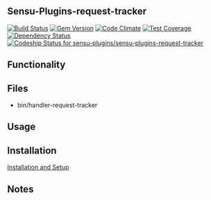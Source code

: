 ## Sensu-Plugins-request-tracker

[ ![Build Status](https://travis-ci.org/sensu-plugins/sensu-plugins-request-tracker.svg?branch=master)](https://travis-ci.org/sensu-plugins/sensu-plugins-request-tracker)
[![Gem Version](https://badge.fury.io/rb/sensu-plugins-request-tracker.svg)](http://badge.fury.io/rb/sensu-plugins-request-tracker)
[![Code Climate](https://codeclimate.com/github/sensu-plugins/sensu-plugins-request-tracker/badges/gpa.svg)](https://codeclimate.com/github/sensu-plugins/sensu-plugins-request-tracker)
[![Test Coverage](https://codeclimate.com/github/sensu-plugins/sensu-plugins-request-tracker/badges/coverage.svg)](https://codeclimate.com/github/sensu-plugins/sensu-plugins-request-tracker)
[![Dependency Status](https://gemnasium.com/sensu-plugins/sensu-plugins-request-tracker.svg)](https://gemnasium.com/sensu-plugins/sensu-plugins-request-tracker)
[ ![Codeship Status for sensu-plugins/sensu-plugins-request-tracker](https://codeship.com/projects/3f7f1c20-edb1-0132-0ba1-1efd3f886df2/status?branch=master)](https://codeship.com/projects/84064)

## Functionality

## Files
 * bin/handler-request-tracker

## Usage

## Installation

[Installation and Setup](http://sensu-plugins.io/docs/installation_instructions.html)

## Notes
